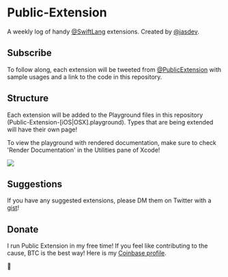 # Public-Extension

A weekly log of handy [@SwiftLang](https://twitter.com/swiftlang) extensions. Created by [@jasdev](https://twitter.com/jasdev).

## Subscribe

To follow along, each extension will be tweeted from [@PublicExtension](https://twitter.com/PublicExtension) with sample usages and a link to the code in this repository.

## Structure

Each extension will be added to the Playground files in this repository (Public-Extension-[iOS|OSX].playground). Types that are being extended will have their own page!

To view the playground with rendered documentation, make sure to check 'Render Documentation' in the Utilities pane of Xcode!

![](http://i.imgur.com/is7c9yS.png)

## Suggestions

If you have any suggested extensions, please DM them on Twitter with a [gist](https://gist.github.com)!

## Donate

I run Public Extension in my free time! If you feel like contributing to the cause, BTC is the best way! Here is my [Coinbase profile](https://www.coinbase.com/jasdev).   

:blue_heart:
